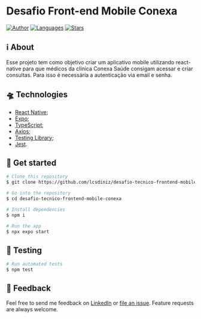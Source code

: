 <p align="left">
  <h1>Desafio Front-end Mobile Conexa</h1>
</p>


  [![Author](https://img.shields.io/badge/author-lcsdiniz-3cb4e7)](https://www.linkedin.com/in/lcsdiniz/)
  [![Languages](https://img.shields.io/github/languages/count/lcsdiniz/desafio-tecnico-frontend-mobile-conexa?color=3cb4e7)](#)
  [![Stars](https://img.shields.io/github/stars/lcsdiniz/desafio-tecnico-frontend-mobile-conexa?color=3cb4e7)](https://github.com/lcsdiniz/desafio-tecnico-frontend-mobile-conexa/stargazers)
## ℹ️ About 
  Esse projeto tem como objetivo criar um aplicativo mobile utilizando react-native para que médicos da clínica Conexa Saúde consigam acessar e criar consultas. Para isso é necessária a autenticação via email e senha.

## 🛸 Technologies
- [React Native](https://reactnative.dev/);
- [Expo](https://expo.dev/);
- [TypeScript](https://www.typescriptlang.org/);
- [Axios](https://axios-http.com/);
- [Testing Library](https://testing-library.com/);
- [Jest](https://jestjs.io/).

## 🏁 Get started
```bash
# Clone this repository
$ git clone https://github.com/lcsdiniz/desafio-tecnico-frontend-mobile-conexa.git

# Go into the repository
$ cd desafio-tecnico-frontend-mobile-conexa

# Install dependencies
$ npm i

# Run the app
$ npx expo start
```

## 🧪 Testing
```bash
# Run automated tests
$ npm test
```

## 📮 Feedback

Feel free to send me feedback on [LinkedIn](https://www.linkedin.com/in/lcsdiniz/) or [file an
issue](https://github.com/lcsdiniz/mangoes/issues/new). Feature requests are always welcome.